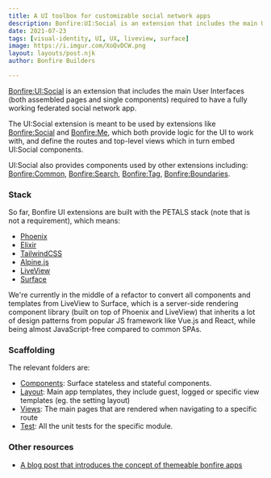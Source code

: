 ```yaml
---
title: A UI toolbox for customizable social network apps
description: Bonfire:UI:Social is an extension that includes the main User Interfaces (both assembled pages and single components) required to have a fully working federated social network app
date: 2021-07-23
tags: [visual-identity, UI, UX, liveview, surface]
image: https://i.imgur.com/XoQvDCW.png
layout: layouts/post.njk
author: Bonfire Builders

---
```


[Bonfire:UI:Social](/extensions/ui_social.html) is an extension that includes the main User Interfaces (both assembled pages and single components) required to have a fully working federated social network app.

The UI:Social extension is meant to be used by extensions like [Bonfire:Social](https://github.com/bonfire-networks/bonfire_social) and [Bonfire:Me](https://github.com/bonfire-networks/bonfire_me), which both provide logic for the UI to work with, and define the routes and top-level views which in turn embed UI:Social components.

UI:Social also provides components used by other extensions including: [Bonfire:Common](https://github.com/bonfire-networks/bonfire_common), [Bonfire:Search](https://github.com/bonfire-networks/bonfire_search), [Bonfire:Tag](https://github.com/bonfire-networks/bonfire_tag), [Bonfire:Boundaries](https://github.com/bonfire-networks/bonfire_boundaries). 

### Stack

So far, Bonfire UI extensions are built with the PETALS stack (note that is not a requirement), which means:

- [Phoenix](https://www.phoenixframework.org/)
- [Elixir](https://elixir-lang.org/)
- [TailwindCSS](https://tailwindcss.com/)
- [Alpine.js](https://alpinejs.dev/)
- [LiveView](https://github.com/phoenixframework/phoenix_live_view#readme)
- [Surface](https://surface-ui.org/)

We're currently in the middle of a refactor to convert all components and templates from LiveView to Surface, which is a server-side rendering component library (built on top of Phoenix and LiveView) that inherits a lot of design patterns from popular JS framework like Vue.js and React, while being almost JavaScript-free compared to common SPAs.  

### Scaffolding
The relevant folders are:
- [Components](https://github.com/bonfire-networks/bonfire_ui_social/tree/main/lib/web/components): Surface stateless and stateful components.
- [Layout](https://github.com/bonfire-networks/bonfire_ui_social/tree/main/lib/web/layout): Main app templates, they include guest, logged or specific view templates (eg. the setting layout)
- [Views](https://github.com/bonfire-networks/bonfire_ui_social/tree/main/lib/web/views): The main pages that are rendered when navigating to a specific route
- [Test](https://github.com/bonfire-networks/bonfire_ui_social/tree/main/test): All the unit tests for the specific module.

### Other resources
- [A blog post that introduces the concept of themeable bonfire apps](https://bonfirenetworks.org/posts/let_thousand_bonfires_bloom/)
